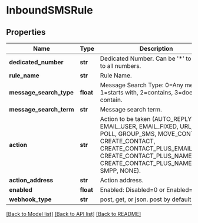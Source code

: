 # InboundSMSRule

## Properties
Name | Type | Description | Notes
------------ | ------------- | ------------- | -------------
**dedicated_number** | **str** | Dedicated Number. Can be &#39;*&#39; to apply to all numbers. | 
**rule_name** | **str** | Rule Name. | 
**message_search_type** | **float** | Message Search Type: 0&#x3D;Any message, 1&#x3D;starts with, 2&#x3D;contains, 3&#x3D;does not contain. | 
**message_search_term** | **str** | Message search term. | 
**action** | **str** | Action to be taken (AUTO_REPLY, EMAIL_USER, EMAIL_FIXED, URL, SMS, POLL, GROUP_SMS, MOVE_CONTACT, CREATE_CONTACT, CREATE_CONTACT_PLUS_EMAIL, CREATE_CONTACT_PLUS_NAME_EMAIL CREATE_CONTACT_PLUS_NAME, SMPP, NONE). | 
**action_address** | **str** | Action address. | 
**enabled** | **float** | Enabled: Disabled&#x3D;0 or Enabled&#x3D;1. | 
**webhook_type** | **str** | post, get, or json. post by default | [optional] 

[[Back to Model list]](../README.md#documentation-for-models) [[Back to API list]](../README.md#documentation-for-api-endpoints) [[Back to README]](../README.md)


